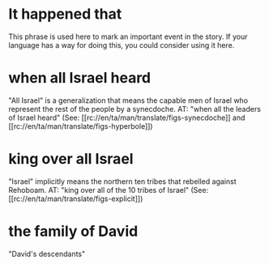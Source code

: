 # It happened that

This phrase is used here to mark an important event in the story. If your language has a way for doing this, you could consider using it here.

# when all Israel heard

"All Israel" is a generalization that means the capable men of Israel who represent the rest of the people by a synecdoche. AT: "when all the leaders of Israel heard" (See: [[rc://en/ta/man/translate/figs-synecdoche]] and [[rc://en/ta/man/translate/figs-hyperbole]])

# king over all Israel

"Israel" implicitly means the northern ten tribes that rebelled against Rehoboam. AT: "king over all of the 10 tribes of Israel" (See: [[rc://en/ta/man/translate/figs-explicit]])

# the family of David

"David's descendants"